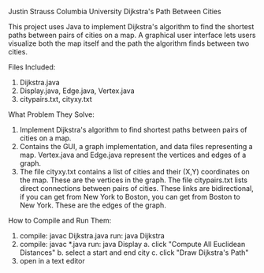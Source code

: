 Justin Strauss 
Columbia University
Dijkstra's Path Between Cities

This project uses Java to implement Dijkstra's algorithm to find the shortest paths between pairs of cities on a map. A graphical user interface lets users visualize both the map itself and the path the algorithm finds between two cities.

Files Included:
1. Dijkstra.java
2. Display.java, Edge.java, Vertex.java
3. citypairs.txt, cityxy.txt

What Problem They Solve:
1. Implement Dijkstra's algorithm to find shortest paths between pairs of cities on a map.
2. Contains the GUI, a graph implementation, and data files representing a map. Vertex.java and Edge.java represent the vertices and edges of a graph.
3. The file cityxy.txt contains a list of cities and their (X,Y) coordinates on the map. These are the vertices in the graph. The file citypairs.txt lists direct connections between pairs of cities. These links are bidirectional, if you can get from New York to Boston, you can get from Boston to New York. These are the edges of the graph.

How to Compile and Run Them:
1. compile: javac Dijkstra.java
   run: java Dijkstra
2. compile: javac *.java
   run: java Display
   a. click "Compute All Euclidean Distances"
   b. select a start and end city
   c. click "Draw Dijkstra's Path"
3. open in a text editor
